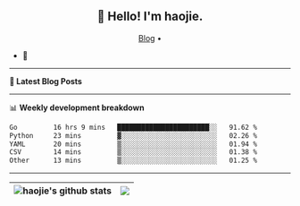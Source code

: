<h2 align="center">👋 Hello! I'm haojie.</h2>
<p align="center">
  <a href="https://aoyouer.com">Blog</a> •
</p>


- 🔭 


-------

**📝 Latest Blog Posts**


-------

📊 **Weekly development breakdown**
<!--START_SECTION:waka-->

```txt
Go         16 hrs 9 mins   ███████████████████████░░   91.62 %
Python     23 mins         ▓░░░░░░░░░░░░░░░░░░░░░░░░   02.26 %
YAML       20 mins         ▒░░░░░░░░░░░░░░░░░░░░░░░░   01.94 %
CSV        14 mins         ▒░░░░░░░░░░░░░░░░░░░░░░░░   01.38 %
Other      13 mins         ▒░░░░░░░░░░░░░░░░░░░░░░░░   01.25 %
```

<!--END_SECTION:waka-->

-------



| <img align="center" src="https://github-readme-stats.vercel.app/api?username=haojie06&show_icons=true&theme=graywhite&show_icons=true&count_private=true&include_all_commits=true&hide_border=true" alt="haojie's github stats" /> | <img align="center" src="https://github-readme-stats.vercel.app/api/top-langs/?username=haojie06&layout=compact&theme=graywhite&hide_border=true&hide=css,html" /> |
| ------------- | ------------- |


